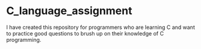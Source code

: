 # C_language_assignment
I have created this repository for programmers who are learning C and want to practice good questions to brush up on their knowledge of C programming.
